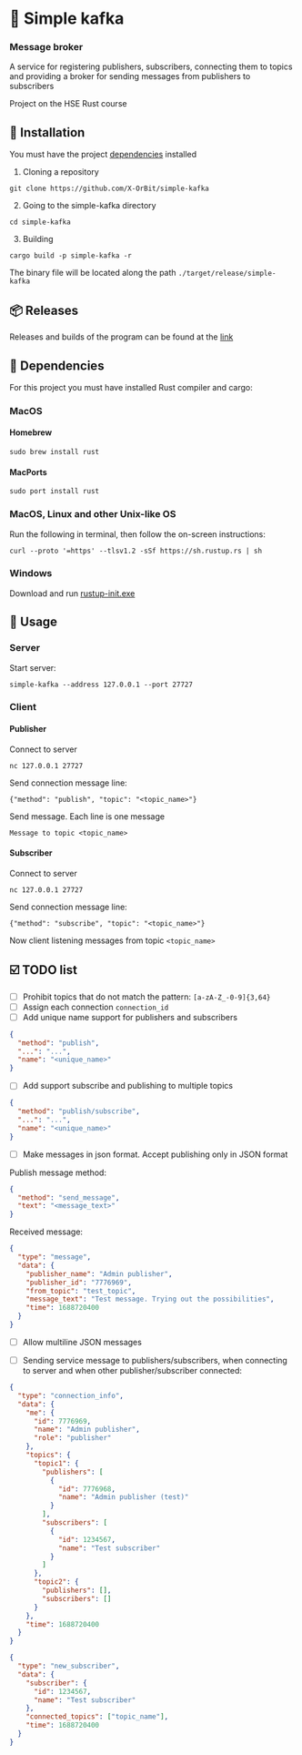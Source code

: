 # 🚤 Simple kafka
### Message broker

A service for registering publishers, subscribers, connecting them to topics and providing a broker for sending messages from publishers to subscribers

Project on the HSE Rust course

## 🔧 Installation

You must have the project [dependencies](#-dependencies) installed

1. Cloning a repository

```shell
git clone https://github.com/X-OrBit/simple-kafka
```

2. Going to the simple-kafka directory

```shell
cd simple-kafka
```

3. Building

```shell
cargo build -p simple-kafka -r
```

The binary file will be located along the path `./target/release/simple-kafka`

## 📦 Releases

Releases and builds of the program can be found at the [link](https://github.com/X-OrBit/simple-kafka/releases)

## 👔 Dependencies

For this project you must have installed Rust compiler and cargo:

### MacOS

#### Homebrew
```shell
sudo brew install rust
```

#### MacPorts
```shell
sudo port install rust
```

### MacOS, Linux and other Unix-like OS

Run the following in terminal, then follow the on-screen instructions:

```shell
curl --proto '=https' --tlsv1.2 -sSf https://sh.rustup.rs | sh
```

### Windows

Download and run [rustup-init.exe](https://static.rust-lang.org/rustup/dist/i686-pc-windows-gnu/rustup-init.exe)


## 🚀 Usage

### Server

Start server:

```shell
simple-kafka --address 127.0.0.1 --port 27727
```

### Client

#### Publisher

Connect to server

```shell
nc 127.0.0.1 27727
```

Send connection message line:
```
{"method": "publish", "topic": "<topic_name>"}
```

Send message. Each line is one message

```
Message to topic <topic_name>
```

#### Subscriber

Connect to server

```shell
nc 127.0.0.1 27727
```

Send connection message line:
```
{"method": "subscribe", "topic": "<topic_name>"}
```

Now client listening messages from topic `<topic_name>`


## ☑️ TODO list
- [ ] Prohibit topics that do not match the pattern: `[a-zA-Z_-0-9]{3,64}`
- [ ] Assign each connection `connection_id`
- [ ] Add unique name support for publishers and subscribers

```json
{
  "method": "publish",
  "...": "...",
  "name": "<unique_name>"
}
```

- [ ] Add support subscribe and publishing to multiple topics

```json
{
  "method": "publish/subscribe",
  "...": "...",
  "name": "<unique_name>"
}
```

- [ ] Make messages in json format. Accept publishing only in JSON format

Publish message method:

```json
{
  "method": "send_message",
  "text": "<message_text>"
}
```

Received message:

```json
{
  "type": "message",
  "data": {
    "publisher_name": "Admin publisher",
    "publisher_id": "7776969",
    "from_topic": "test_topic",
    "message_text": "Test message. Trying out the possibilities",
    "time": 1688720400 
  }
}
```

- [ ] Allow multiline JSON messages

- [ ] Sending service message to publishers/subscribers, when connecting to server and when other publisher/subscriber connected:

```json
{
  "type": "connection_info",
  "data": {
    "me": {
      "id": 7776969,
      "name": "Admin publisher",
      "role": "publisher"
    },
    "topics": {
      "topic1": {
        "publishers": [
          {
            "id": 7776968,
            "name": "Admin publisher (test)"
          }
        ],
        "subscribers": [
          {
            "id": 1234567,
            "name": "Test subscriber"
          }
        ]
      },
      "topic2": {
        "publishers": [],
        "subscribers": []
      }
    },
    "time": 1688720400
  }
}
```

```json
{
  "type": "new_subscriber",
  "data": {
    "subscriber": {
      "id": 1234567,
      "name": "Test subscriber"
    },
    "connected_topics": ["topic_name"],
    "time": 1688720400
  }
}
```

